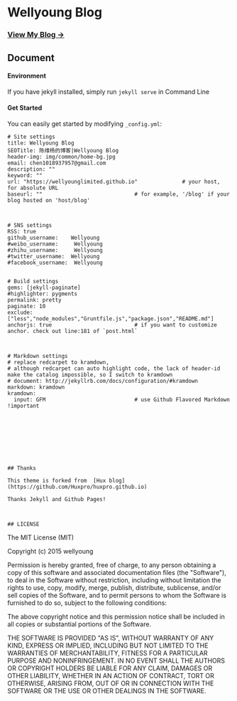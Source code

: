 # Wellyoung Blog

### [View My Blog →](https://wellyounglimited.github.io)

## Document

#### Environment

If you have jekyll installed, simply run `jekyll serve` in Command Line

#### Get Started

You can easily get started by modifying `_config.yml`:

``` 
# Site settings
title: Wellyoung Blog
SEOTitle: 陈维杨的博客|Wellyoung Blog
header-img: img/common/home-bg.jpg
email: chen1018937957@gmail.com
description: ""
keyword: ""
url: "https://wellyounglimited.github.io"              # your host, for absolute URL
baseurl: ""                             # for example, '/blog' if your blog hosted on 'host/blog'



# SNS settings
RSS: true
github_username:    Wellyoung
#weibo_username:     Wellyoung
#zhihu_username:     Wellyoung
#twitter_username:  Wellyoung
#facebook_username:  Wellyoung


# Build settings
gems: [jekyll-paginate]
#highlighter: pygments
permalink: pretty
paginate: 10
exclude: ["less","node_modules","Gruntfile.js","package.json","README.md"]
anchorjs: true                          # if you want to customize anchor. check out line:181 of `post.html`



# Markdown settings
# replace redcarpet to kramdown,
# although redcarpet can auto highlight code, the lack of header-id make the catalog impossible, so I switch to kramdown
# document: http://jekyllrb.com/docs/configuration/#kramdown
markdown: kramdown
kramdown:
  input: GFM                            # use Github Flavored Markdown !important









## Thanks

This theme is forked from  [Hux blog](https://github.com/Huxpro/huxpro.github.io)

Thanks Jekyll and Github Pages!



## LICENSE

``` 
The MIT License (MIT)

Copyright (c) 2015 wellyoung

Permission is hereby granted, free of charge, to any person obtaining a copy
of this software and associated documentation files (the "Software"), to deal
in the Software without restriction, including without limitation the rights
to use, copy, modify, merge, publish, distribute, sublicense, and/or sell
copies of the Software, and to permit persons to whom the Software is
furnished to do so, subject to the following conditions:

The above copyright notice and this permission notice shall be included in all
copies or substantial portions of the Software.

THE SOFTWARE IS PROVIDED "AS IS", WITHOUT WARRANTY OF ANY KIND, EXPRESS OR
IMPLIED, INCLUDING BUT NOT LIMITED TO THE WARRANTIES OF MERCHANTABILITY,
FITNESS FOR A PARTICULAR PURPOSE AND NONINFRINGEMENT. IN NO EVENT SHALL THE
AUTHORS OR COPYRIGHT HOLDERS BE LIABLE FOR ANY CLAIM, DAMAGES OR OTHER
LIABILITY, WHETHER IN AN ACTION OF CONTRACT, TORT OR OTHERWISE, ARISING FROM,
OUT OF OR IN CONNECTION WITH THE SOFTWARE OR THE USE OR OTHER DEALINGS IN THE
SOFTWARE.
```

